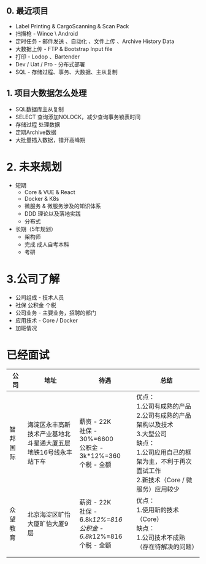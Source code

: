 

## 0. 最近项目

* Label Printing & CargoScanning & Scan Pack
* 扫描枪 - Wince \ Android
* 定时任务 - 邮件发送 、自动化 、文件上传 、Archive History Data
* 大数据上传 - FTP & Bootstrap Input file 
* 打印 - Lodop 、Bartender
* Dev / Uat / Pro - 分布式部署
* SQL - 存储过程、事务、大数据、主从复制



## 1. 项目大数据怎么处理

* SQL数据库主从复制
* SELECT 查询添加NOLOCK，减少查询事务锁表时间
* 存储过程 处理数据
* 定期Archive数据
* 大批量插入数据，错开高峰期



# 2. 未来规划

* 短期
  * Core & VUE & React
  * Docker & K8s
  * 微服务 & 微服务涉及的知识体系
  * DDD 理论以及落地实践
  * 分布式
* 长期（5年规划）
  * 架构师
  * 完成 成人自考本科
  * 考研



# 3.公司了解

- 公司组成 - 技术人员
- 社保  公积金  个税
- 公司业务 - 主要业务，招聘的部门
- 应用技术 - Core / Docker
- 加班情况













# 已经面试

| 公司     | 地址                                                         | 待遇                                                         | 总结                                                         |
| -------- | ------------------------------------------------------------ | ------------------------------------------------------------ | ------------------------------------------------------------ |
| 智邦国际 | 海淀区永丰高新技术产业基地北斗星通大厦五层<br />地铁16号线永丰站下车<br /> | 薪资 - 22K<br />社保 - 30%=6600<br />公积金 - 3k*12%=360<br />个税 - 全额 | 优点：<br />1.公司有成熟的产品<br />2.公司有成熟的产品架构以及技术<br />3.大型公司<br />缺点：<br />1.公司应用自己的框架为主，不利于再次面试工作<br />2.新技术（Core / 微服务）应用较少 |
| 众望教育 | 北京海淀区旷怡大厦旷怡大厦9层                                | 薪资 - 22K<br />社保 - 6.8k*12%=816<br />公积金 - 6.8k*12%=816<br />个税 - 全额 | 优点：<br />1.使用新的技术（Core）<br />缺点：<br />1.公司技术不成熟（存在待解决的问题） |
|          |                                                              |                                                              |                                                              |
|          |                                                              |                                                              |                                                              |

